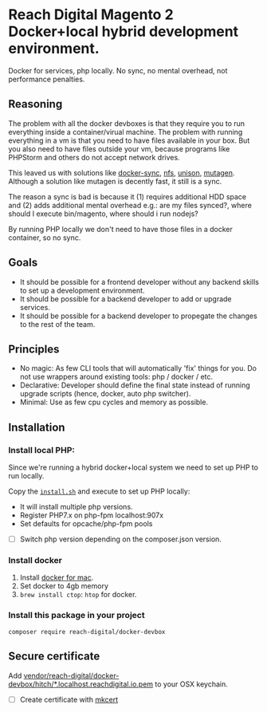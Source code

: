 # Reach Digital Magento 2 Docker+local hybrid development environment.

Docker for services, php locally. No sync, no mental overhead, not performance penalties.

## Reasoning

The problem with all the docker devboxes is that they require you to run everything inside a
container/virual machine. The problem with running everything in a vm is that you  need to
have files available in your box. But you also need to have files outside your vm, because
programs like PHPStorm and others do not accept network drives.

This leaved us with solutions like [docker-sync](http://docker-sync.io/),
[nfs](https://docs.docker.com/v17.12/datacenter/dtr/2.1/guides/configure/use-nfs/),
[unison](https://www.cis.upenn.edu/~bcpierce/unison/),
[mutagen](https://mutagen.io/). Although a solution like mutagen is decently fast, it still is a sync.

The reason a sync is bad is because it (1) requires additional HDD space and (2) adds additional 
mental overhead e.g.: are my files synced?, where should I execute bin/magento, where should i run nodejs?

By running PHP locally we don't need to have those files in a docker container, so no sync.

## Goals

- It should be possible for a frontend developer without any backend skills to set up a development environment.
- It should be possible for a backend developer to add or upgrade services.
- It should be possible for a backend developer to propegate the changes to the rest of the team.

## Principles

- No magic: As few CLI tools that will automatically 'fix' things for you. Do not use wrappers around
existing tools: php / docker / etc.
- Declarative: Developer should define the final state instead of running upgrade scripts (hence,
docker, auto php switcher).
- Minimal: Use as few cpu cycles and memory as possible.

## Installation

### Install local PHP:

Since we're running a hybrid docker+local system we need to set up PHP to run locally.

Copy the [`install.sh`](./install.sh) and execute to set up PHP locally:
- It will install multiple php versions.
- Register PHP7.x on php-fpm localhost:907x
- Set defaults for opcache/php-fpm pools
- [ ] Switch php version depending on the composer.json version.

### Install docker

1. Install [docker for mac](https://docs.docker.com/docker-for-mac/).
2. Set docker to 4gb memory
3. `brew install ctop`: `htop` for docker.

### Install this package in your project

`composer require reach-digital/docker-devbox`

## Secure certificate

Add [vendor/reach-digital/docker-devbox/hitch/*.localhost.reachdigital.io.pem](./hitch/*.localhost.reachdigital.io.pem) to your OSX keychain.

- [ ] Create certificate with [mkcert](https://github.com/FiloSottile/mkcert)
